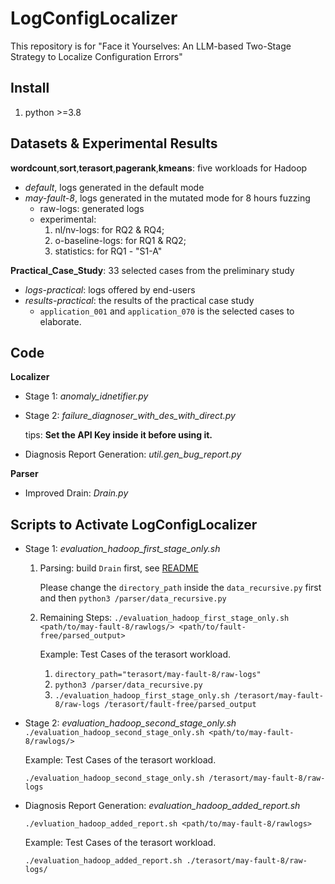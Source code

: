 # LogConfigLocalizer
This repository is for "Face it Yourselves: An LLM-based Two-Stage Strategy to Localize Configuration Errors"
## Install
1. python >=3.8
## Datasets & Experimental Results
**wordcount**,**sort**,**terasort**,**pagerank**,**kmeans**: five workloads for Hadoop
- *default*, logs generated in the default mode
- *may-fault-8*, logs generated in the mutated mode for 8 hours fuzzing
  - raw-logs: generated logs
  - experimental:
     1. nl/nv-logs: for RQ2 & RQ4;
     2. o-baseline-logs: for RQ1 & RQ2;
     3. statistics: for RQ1 - "S1-A"
  
**Practical_Case_Study**: 33 selected cases from the preliminary study
  - *logs-practical*: logs offered by end-users
  - *results-practical*: the results of the practical case study
    - `application_001` and  `application_070` is the selected cases to elaborate.  
## Code
**Localizer**
  - Stage 1: *anomaly_idnetifier.py*
  - Stage 2: *failure_diagnoser_with_des_with_direct.py*

    tips: **Set the API Key inside it before using it.**
  - Diagnosis Report Generation:  *util.gen_bug_report.py*
    
**Parser**
  - Improved Drain: *Drain.py*
## Scripts to Activate LogConfigLocalizer
-   Stage 1: *evaluation_hadoop_first_stage_only.sh*
    1. Parsing: build `Drain` first, see [README](https://github.com/2024ISSTA/LogConfigLocalizer/blob/main/parser/README.md)

        Please change the `directory_path` inside the `data_recursive.py` first and then
       ```python3 /parser/data_recursive.py```
    3. Remaining Steps:
    ```./evaluation_hadoop_first_stage_only.sh <path/to/may-fault-8/rawlogs/> <path/to/fault-free/parsed_output>```

       Example: Test Cases of the terasort workload.
       1. `directory_path="terasort/may-fault-8/raw-logs"`
       2. `python3 /parser/data_recursive.py`
       3. `./evaluation_hadoop_first_stage_only.sh /terasort/may-fault-8/raw-logs /terasort/fault-free/parsed_output`
-   Stage 2: *evaluation_hadoop_second_stage_only.sh*   
    ```./evaluation_hadoop_second_stage_only.sh <path/to/may-fault-8/rawlogs/>```

      Example: Test Cases of the terasort workload.
    
      `./evaluation_hadoop_second_stage_only.sh /terasort/may-fault-8/raw-logs`
-   Diagnosis Report Generation: *evaluation_hadoop_added_report.sh*

    ```./evluation_hadoop_added_report.sh <path/to/may-fault-8/rawlogs>```

    Example: Test Cases of the terasort workload.

    `./evaluation_hadoop_added_report.sh ./terasort/may-fault-8/raw-logs/`

